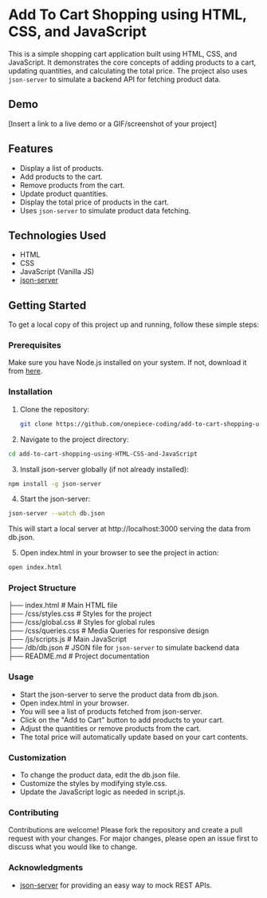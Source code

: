 # Add To Cart Shopping using HTML, CSS, and JavaScript

This is a simple shopping cart application built using HTML, CSS, and JavaScript. It demonstrates the core concepts of adding products to a cart, updating quantities, and calculating the total price. The project also uses `json-server` to simulate a backend API for fetching product data.

## Demo

[Insert a link to a live demo or a GIF/screenshot of your project]

## Features

- Display a list of products.
- Add products to the cart.
- Remove products from the cart.
- Update product quantities.
- Display the total price of products in the cart.
- Uses `json-server` to simulate product data fetching.

## Technologies Used

- HTML
- CSS
- JavaScript (Vanilla JS)
- [json-server](https://www.npmjs.com/package/json-server)

## Getting Started

To get a local copy of this project up and running, follow these simple steps:

### Prerequisites

Make sure you have Node.js installed on your system. If not, download it from [here](https://nodejs.org/).

### Installation

1. Clone the repository:

   ```bash
   git clone https://github.com/onepiece-coding/add-to-cart-shopping-using-HTML-CSS-and-JavaScript.git
   
2. Navigate to the project directory:

  ```bash
  cd add-to-cart-shopping-using-HTML-CSS-and-JavaScript
  ````

3. Install json-server globally (if not already installed):

  ```bash
  npm install -g json-server
  ```

4. Start the json-server:

  ```bash
  json-server --watch db.json
  ```

This will start a local server at http://localhost:3000 serving the data from db.json.

5. Open index.html in your browser to see the project in action:
   
  ```bash
  open index.html
  ```

### Project Structure

├── index.html        # Main HTML file <br />
├── /css/styles.css         # Styles for the project <br />
├── /css/global.css         # Styles for global rules <br />
├── /css/queries.css         # Media Queries for responsive design <br />
├── /js/scripts.js         # Main JavaScript  <br />
├── /db/db.json           # JSON file for `json-server` to simulate backend data <br />
├── README.md         # Project documentation

### Usage

- Start the json-server to serve the product data from db.json.
- Open index.html in your browser.
- You will see a list of products fetched from json-server.
- Click on the "Add to Cart" button to add products to your cart.
- Adjust the quantities or remove products from the cart.
- The total price will automatically update based on your cart contents.
  
### Customization

- To change the product data, edit the db.json file.
- Customize the styles by modifying style.css.
- Update the JavaScript logic as needed in script.js.

### Contributing

Contributions are welcome! Please fork the repository and create a pull request with your changes. For major changes, please open an issue first to discuss what you would like to change.

### Acknowledgments

- [json-server](https://www.npmjs.com/package/json-server) for providing an easy way to mock REST APIs.
